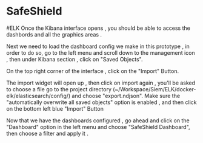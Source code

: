 # SafeShield 
#ELK
Once the Kibana interface opens , you should be able to access the dashbords and all the graphics areas .

Next we need to load the dashboard config we make in this prototype , in order to do so, go to the left menu and scroll down to the management icon , then under Kibana section , click on "Saved Objects".

On the top right corner of the interface , click on the "Import" Button.

The import widget will open up , then click on import again , you'll be asked to choose a file go to the project directory (~/Workspace/Siem/ELK/docker-elk/elasticsearch/config/) and choose "export.ndjson". Make sure the "automatically overwrite all saved objects" option is enabled , and then click on the bottom left blue "Import" Button

Now that we have the dashboards configured , go ahead and click on the "Dashboard" option in the left menu and choose "SafeShield Dashboard", then choose a filter and apply it .


